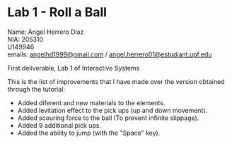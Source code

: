# Lab 1 - Roll a Ball<br />
Name: Àngel Herrero Díaz <br />
NIA: 205310<br />
U149946<br />
emails: angelhd1999@gmail.com / angel.herrero01@estudiant.upf.edu<br />

First deliverable, Lab 1 of Interactive Systems<br />

This is the list of improvements that I have made over the version obtained through the tutorial:<br />
  -  Added diferent and new materials to the elements.<br />
  -  Added levitation effect to the pick ups (up and down movement).<br />
  -  Added scouring force to the ball (To prevent infinite slippage).<br />
  -  Added 9 additional pick ups.<br />
  -  Added the ability to jump (with the "Space" key).<br />
